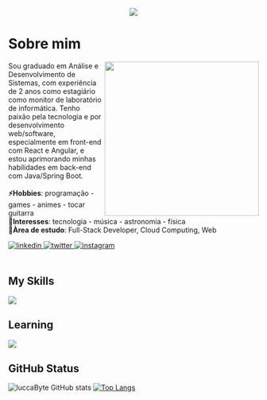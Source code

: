 
<p align="center">
  <a href="https://github.com/DenverCoder1/readme-typing-svg"><img src="https://readme-typing-svg.herokuapp.com?font=Time+New+Roman&color=9858F0&size=25&center=true&vCenter=true&width=600&height=100&lines=Hi,+I'm+Lucas+Gonçalves;Hi,+I'm+Back-End+Developer;Hi,+I'm+Front-End+Developer;Always+learning+new+things"></a>
  
<h1>Sobre mim</h1>
</p>
<img align="right" height="310" src="https://i.pinimg.com/originals/c5/d6/8e/c5d68e3f92b74f875e9eaa71e7afaf72.gif">
<div align="left">
Sou graduado em Análise e Desenvolvimento de Sistemas, com experiência de 2 anos como estagiário como monitor de laboratório de informática. Tenho paixão pela tecnologia e por desenvolvimento web/software, especialmente em front-end com React e Angular, e estou aprimorando minhas habilidades em back-end com Java/Spring Boot.
</br>
</br>
<strong>⚡Hobbies</strong>: programação - games - animes - tocar guitarra
</br>
<strong>🌱Interesses</strong>: tecnologia - música - astronomia - física
</br>
<strong>🔭Àrea de estudo</strong>: Full-Stack Developer, Cloud Computing, Web
</p>
</div>

<a href="https://www.linkedin.com/in/lucas-t-goncalves/" target="_blank">
<img src=https://img.shields.io/badge/linkedin-%2300acee.svg?color=405DE6&style=for-the-badge&logo=linkedin&logoColor=white alt=linkedin style="margin-bottom: 5px;" />
</a>
<a href="https://x.com/lucca16bit" target="_blank">
<img src=https://img.shields.io/badge/twitter-%2300acee.svg?color=1DA1F2&style=for-the-badge&logo=twitter&logoColor=white alt=twitter style="margin-bottom: 5px;" />
</a>
<a href="https://www.instagram.com/lucca_16bit/" target="_blank">
<img src=https://img.shields.io/badge/instagram-%ff5851db.svg?color=C13584&style=for-the-badge&logo=instagram&logoColor=white alt=instagram style="margin-bottom: 5px;" />
</a>

</br>
</br>

<h2>My Skills</h2>

<p align="left">
  <a href="https://skillicons.dev">
    <img src="https://skillicons.dev/icons?i=java,spring,js,typescript,angular,react,html,css,python,mysql,postgresql,git,github&perline=9" />
  </a>
</p>


<h2>Learning</h2>

<p align="left">
  <a href="https://skillicons.dev">
    <img src="https://skillicons.dev/icons?i=next,spring,aws,docker" />
  </a>
</p>

## GitHub Status

![luccaByte GitHub stats](https://github-readme-stats.vercel.app/api?username=lucca16bit&hide=contribs&theme=radical)
[![Top Langs](https://github-readme-stats.vercel.app/api/top-langs/?username=lucca16bit&layout=compact&theme=radical)](https://github.com/lucca16bit/lucca16bit)

</div>
